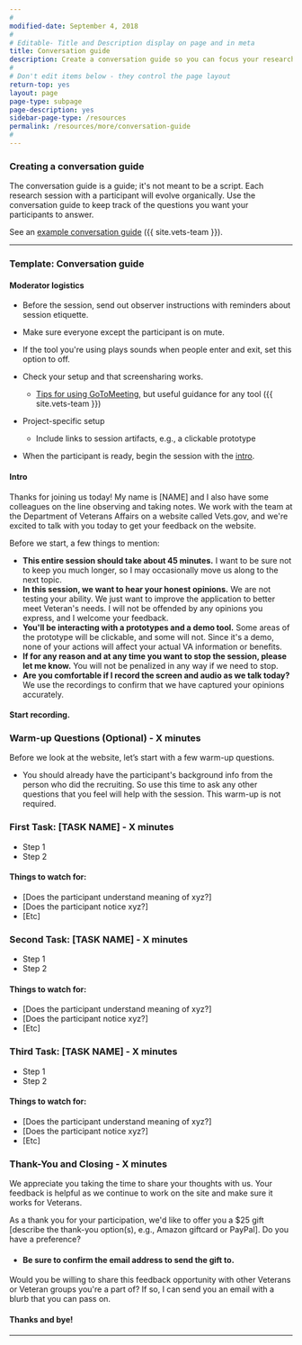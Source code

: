 ```yaml
---
#
modified-date: September 4, 2018
#
# Editable- Title and Description display on page and in meta
title: Conversation guide
description: Create a conversation guide so you can focus your research sessions on getting answers to the questions you identified for your research sprint.
#
# Don't edit items below - they control the page layout
return-top: yes
layout: page
page-type: subpage
page-description: yes
sidebar-page-type: /resources
permalink: /resources/more/conversation-guide
#
---
```


### Creating a conversation guide

The conversation guide is a guide; it's not meant to be a script. Each research session with a participant will evolve organically. Use the conversation guide to keep track of the questions you want your participants to answer.

See an <a title="Go to example" href="https://github.com/department-of-veterans-affairs/vets.gov-team/blob/master/Products/MHV%20Account%20Creation/MHV%20Upgrade/Research/conversation-guide.md" target="_blank">example conversation guide</a> ({{ site.vets-team }}).

<hr>

### Template: Conversation guide

#### Moderator logistics

* Before the session, send out observer instructions with reminders about session etiquette.

* Make sure everyone except the participant is on mute.

* If the tool you're using plays sounds when people enter and exit, set this option to off.

* Check your setup and that screensharing works.
  * <a title="Go to tips" href="https://github.com/department-of-veterans-affairs/vets.gov-team/blob/master/Work%20Practices/remote-work/sharing-your-screen.md" target="_blank">Tips for using GoToMeeting</a>, but useful guidance for any tool ({{ site.vets-team }})

* Project-specific setup
  * Include links to session artifacts, e.g., a clickable prototype

* When the participant is ready, begin the session with the [intro](#intro).

#### Intro
Thanks for joining us today! My name is [NAME] and I also have some colleagues on the line observing and taking notes. We work with the team at the Department of Veterans Affairs on a website called Vets.gov, and we're excited to talk with you today to get your feedback on the website.

Before we start, a few things to mention:

* **This entire session should take about 45 minutes.** I want to be sure not to keep you much longer, so I may occasionally move us along to the next topic.
* **In this session, we want to hear your honest opinions.** We are not testing your ability. We just want to improve the application to better meet Veteran's needs. I will not be offended by any opinions you express, and I welcome your feedback.
* **You'll be interacting with a prototypes and a demo tool.** Some areas of the prototype will be clickable, and some will not. Since it's a demo, none of your actions will affect your actual VA information or benefits.
* **If for any reason and at any time you want to stop the session, please let me know.** You will not be penalized in any way if we need to stop.
* **Are you comfortable if I record the screen and audio as we talk today?** We use the recordings to confirm that we have captured your opinions accurately.

#### Start recording.

### Warm-up Questions (Optional) - X minutes

Before we look at the website, let’s start with a few warm-up questions.

* You should already have the participant's background info from the person who did the recruiting. So use this time to ask any other questions that you feel will help with the session. This warm-up is not required.

### First Task: [TASK NAME] - X minutes

- Step 1
- Step 2

#### Things to watch for:

* [Does the participant understand meaning of xyz?]
* [Does the participant notice xyz?]
* [Etc]

### Second Task: [TASK NAME] - X minutes

- Step 1
- Step 2

#### Things to watch for:

* [Does the participant understand meaning of xyz?]
* [Does the participant notice xyz?]
* [Etc]

### Third Task: [TASK NAME] - X minutes

- Step 1
- Step 2

#### Things to watch for:

* [Does the participant understand meaning of xyz?]
* [Does the participant notice xyz?]
* [Etc]

### Thank-You and Closing - X minutes

We appreciate you taking the time to share your thoughts with us. Your feedback is helpful as we continue to work on the site and make sure it works for Veterans.

As a thank you for your participation, we'd like to offer you a $25 gift [describe the thank-you option(s), e.g., Amazon giftcard or PayPal]. Do you have a preference?

* #### Be sure to confirm the email address to send the gift to.

Would you be willing to share this feedback opportunity with other Veterans or Veteran groups you're a part of? If so, I can send you an email with a blurb that you can pass on.

#### Thanks and bye!

<hr>
